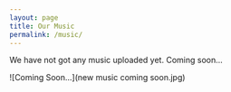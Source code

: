 ```yaml
---
layout: page
title: Our Music
permalink: /music/
---
```

We have not got any music uploaded yet. Coming soon...

![Coming Soon...](new music coming soon.jpg)
